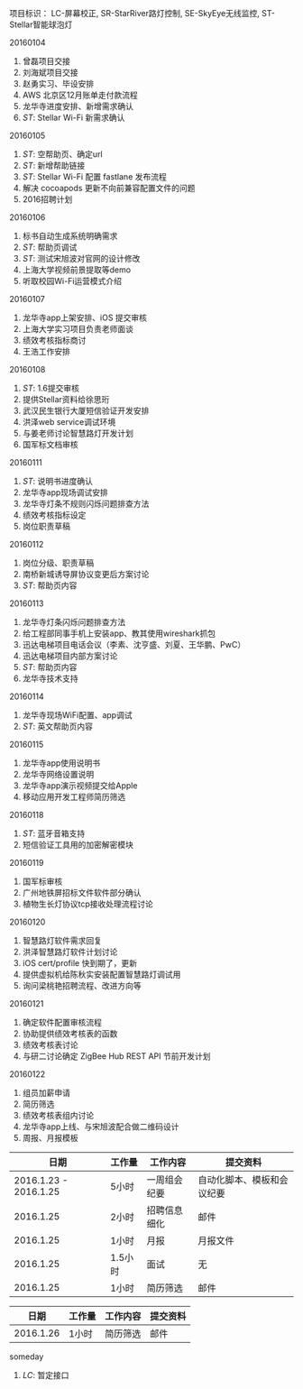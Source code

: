 项目标识： LC-屏幕校正, SR-StarRiver路灯控制, SE-SkyEye无线监控, ST-Stellar智能球泡灯

20160104

1. 曾磊项目交接
1. 刘海斌项目交接
1. 赵勇实习、毕设安排
1. AWS 北京区12月账单走付款流程
1. 龙华寺进度安排、新增需求确认
1. *ST*: Stellar Wi-Fi 新需求确认

20160105

1. *ST*: 空帮助页、确定url
1. *ST*: 新增帮助链接
1. *ST*: Stellar Wi-Fi 配置 fastlane 发布流程
1. 解决 cocoapods 更新不向前兼容配置文件的问题
1. 2016招聘计划

20160106

1. 标书自动生成系统明确需求
1. *ST*: 帮助页调试
1. *ST*: 测试宋旭波对官网的设计修改
1. 上海大学视频前景提取等demo
1. 听取校园Wi-Fi运营模式介绍

20160107

1. 龙华寺app上架安排、iOS 提交审核
1. 上海大学实习项目负责老师面谈
1. 绩效考核指标商讨
1. 王浩工作安排

20160108

1. *ST*: 1.6提交审核
1. 提供Stellar资料给徐思珩
1. 武汉民生银行大厦短信验证开发安排
1. 洪泽web service调试环境
1. 与姜老师讨论智慧路灯开发计划
1. 国军标文档审核

20160111

1. *ST*: 说明书进度确认
1. 龙华寺app现场调试安排
1. 龙华寺灯条不规则闪烁问题排查方法
1. 绩效考核指标设定
1. 岗位职责草稿

20160112

1. 岗位分级、职责草稿
1. 南桥新城诱导屏协议变更后方案讨论
1. *ST*: 帮助页内容

20160113

1. 龙华寺灯条闪烁问题排查方法
1. 给工程部同事手机上安装app、教其使用wireshark抓包
1. 迅达电梯项目电话会议（李素、沈亨盛、刘夏、王华鹏、PwC）
1. 迅达电梯项目内部方案讨论
1. *ST*: 帮助页内容
1. 龙华寺技术支持

20160114

1. 龙华寺现场WiFi配置、app调试
1. *ST*: 英文帮助页内容

20160115

1. 龙华寺app使用说明书
1. 龙华寺网络设置说明
1. 龙华寺app演示视频提交给Apple
1. 移动应用开发工程师简历筛选

20160118

1. *ST*: 蓝牙音箱支持
1. 短信验证工具用的加密解密模块

20160119

1. 国军标审核
1. 广州地铁屏招标文件软件部分确认
1. 植物生长灯协议tcp接收处理流程讨论

20160120

1. 智慧路灯软件需求回复
1. 洪泽智慧路灯软件计划讨论
1. iOS cert/profile 快到期了，更新
1. 提供虚拟机给陈秋实安装配置智慧路灯调试用
1. 询问梁桃艳招聘流程、改进方向等

20160121

1. 确定软件配置审核流程
1. 协助提供绩效考核表的函数
1. 绩效考核表讨论
1. 与研二讨论确定 ZigBee Hub REST API 节前开发计划

20160122

1. 组员加薪申请
1. 简历筛选
1. 绩效考核表组内讨论
1. 龙华寺app上线、与宋旭波配合做二维码设计
1. 周报、月报模板


日期  | 工作量 | 工作内容 | 提交资料
-----|-------| --------|-----
2016.1.23 - 2016.1.25 | 5小时 | 一周组会纪要 | 自动化脚本、模板和会议纪要
2016.1.25 | 2小时 | 招聘信息细化 | 邮件
2016.1.25 | 1小时 | 月报 | 月报文件
2016.1.25 | 1.5小时 | 面试 | 无
2016.1.25 | 1小时 | 简历筛选 | 邮件

日期  | 工作量 | 工作内容 | 提交资料
-----|-------| --------|-----
2016.1.26 | 1小时 | 简历筛选 | 邮件


someday

1. *LC*: 暂定接口

[//]: # (comment)
